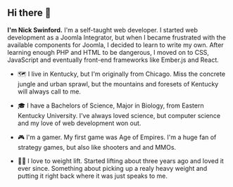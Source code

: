 ## Hi there 👋

**I'm Nick Swinford.** I'm a self-taught web developer. I started web development as a Joomla Integrator, but when I became frustrated with the available components for Joomla, I decided to learn to write my own. After learning enough PHP and HTML to be dangerous, I moved on to CSS, JavaScript and eventually front-end frameworks like Ember.js and React.

- 🗺️ I live in Kentucky, but I'm originally from Chicago. Miss the concrete jungle and urban sprawl, but the mountains and foresets of Kentucky will always call to me.

- 🎓 I have a Bachelors of Science, Major in Biology, from Eastern Kentucky University. I've always loved science, but computer science and my love of web development won out.

- 🎮 I'm a gamer. My first game was Age of Empires. I'm a huge fan of strategy games, but also like shooters and and MMOs.

- 🏋️‍♂️ I love to weight lift. Started lifting about three years ago and loved it ever since. Something about picking up a realy heavy weight and putting it right back where it was just speaks to me.



<!--
**NicholasJohn16/nicholasjohn16** is a ✨ _special_ ✨ repository because its `README.md` (this file) appears on your GitHub profile.

Here are some ideas to get you started:

- 🔭 I’m currently working on ...
- 🌱 I’m currently learning ...
- 👯 I’m looking to collaborate on ...
- 🤔 I’m looking for help with ...
- 💬 Ask me about ...
- 📫 How to reach me: ...
- 😄 Pronouns: ...
- ⚡ Fun fact: ...
-->
